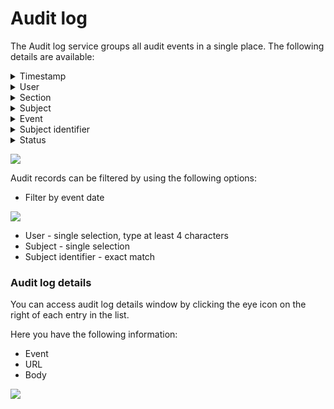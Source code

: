 # Audit log

The Audit log service groups all audit events in a single place. The following details are available:

<details>

<summary> Timestamp </summary>

* The timpestamp is displayed in a reversed chronologically order.

</details>

<details>

<summary> User </summary>

* The entity assigned: could be username or system.

</details>

<details>

<summary> Section </summary>

Possible values:

* Process Instance
* Process designer
* Process Versioning
* BPMN Diagram
* UI Designer

</details>
    
<details>

<summary> Subject </summary>

Possible values:
    
* Process Instance
* Token
* Task
* Exception
* Process definition
* Node
* Action
* UI Component
* General Settings
* Swimlane
* Connector

</details>

<details>

<summary>Event</summary>

Possible values:

* Create
* Update
* Update bulk
* Update state
* Export
* Import
* Delete
* Clone
* Start
* Start with inherit
* Advance
* View
* Expire
* Message Send
* Message Receive
* Notification receive
* Run scheduled action
* Execute action
* Finish
* Dismiss
* Retry
* Abort
* Assign
* Unassign
* Hold
* Unhold

</details>

<details>

<summary> Subject identifier </summary>

* Subject identifier - the unique identifier is related to the subject, there are different types of identifiers based on the selected subject.

</details>

<details>

<summary> Status </summary>

* Status - **success** or **error**

</details>

![](https://s3.eu-west-1.amazonaws.com/docx.flowx.ai/release-notes/audit_log_new.png)

Audit records can be filtered by using the following options:

* Filter by event date 

![](https://s3.eu-west-1.amazonaws.com/docx.flowx.ai/2.13/audit_filter_by_event.png)

* User - single selection, type at least 4 characters
* Subject - single selection
* Subject identifier - exact match

### Audit log details

You can access audit log details window by clicking the eye icon on the right of each entry in the list.

Here you have the following information:

* Event
* URL
* Body 

![](https://s3.eu-west-1.amazonaws.com/docx.flowx.ai/2.13/audit_log_details.png)

